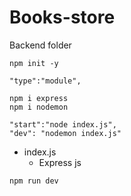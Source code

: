 # Books-store

Backend folder 

```
npm init -y
```

```
"type":"module",
```

```
npm i express 
npm i nodemon
```

```
"start":"node index.js",
"dev": "nodemon index.js"
```

- index.js
   - Express js

```
npm run dev
```